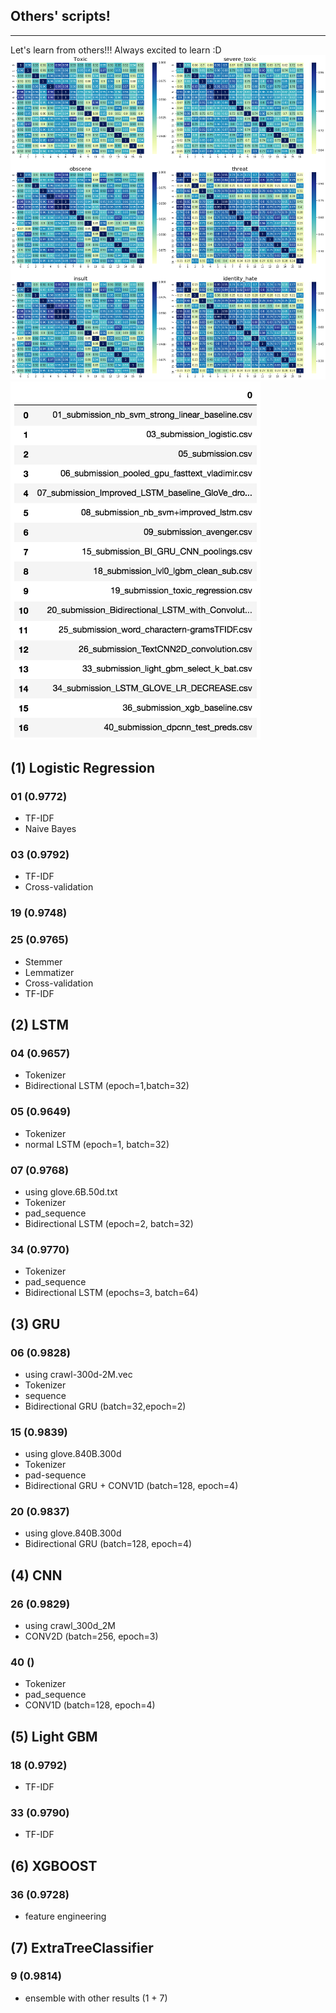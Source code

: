 ## Others' scripts!
_______

Let's learn from others!!! Always excited to learn :D
<img src="correlation.png">
<img src="filenumber.png" width="400">

## (1) Logistic Regression
### 01 (0.9772)
- TF-IDF
- Naive Bayes

### 03 (0.9792)
- TF-IDF
- Cross-validation

### 19 (0.9748)

### 25 (0.9765)
- Stemmer
- Lemmatizer
- Cross-validation
- TF-IDF

## (2) LSTM
### 04 (0.9657)
- Tokenizer
- Bidirectional LSTM (epoch=1,batch=32)

### 05 (0.9649)
- Tokenizer
- normal LSTM (epoch=1, batch=32)

### 07 (0.9768)
- using glove.6B.50d.txt
- Tokenizer
- pad_sequence
- Bidirectional LSTM (epoch=2, batch=32)

### 34 (0.9770)
- Tokenizer
- pad_sequence
- Bidirectional LSTM (epochs=3, batch=64)

## (3) GRU
### 06 (0.9828)
- using crawl-300d-2M.vec
- Tokenizer
- sequence
- Bidirectional GRU (batch=32,epoch=2)

### 15 (0.9839)
- using glove.840B.300d
- Tokenizer
- pad-sequence
- Bidirectional GRU + CONV1D (batch=128, epoch=4)

### 20 (0.9837)
- using glove.840B.300d
- Bidirectional GRU (batch=128, epoch=4)

## (4) CNN
### 26 (0.9829)
- using crawl_300d_2M
- CONV2D (batch=256, epoch=3)

### 40 ()
- Tokenizer
- pad_sequence
- CONV1D (batch=128, epoch=4)

## (5) Light GBM
### 18 (0.9792)
- TF-IDF

### 33 (0.9790)
- TF-IDF

## (6) XGBOOST
### 36 (0.9728)
- feature engineering

## (7) ExtraTreeClassifier
### 9 (0.9814)
- ensemble with other results (1 + 7)
